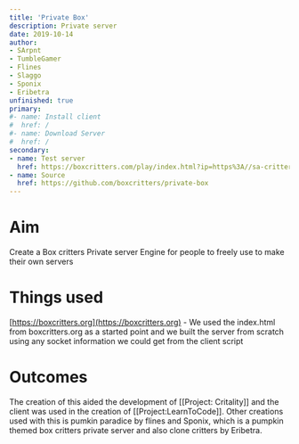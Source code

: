 ```yaml
---
title: 'Private Box'
description: Private server 
date: 2019-10-14
author:
- SArpnt
- TumbleGamer
- Flines
- Slaggo
- Sponix
- Eribetra
unfinished: true
primary:
#- name: Install client
#  href: /
#- name: Download Server
#  href: /
secondary:
- name: Test server
  href: https://boxcritters.com/play/index.html?ip=https%3A//sa-critters.herokuapp.com/
- name: Source
  href: https://github.com/boxcritters/private-box
---
```

# Aim
Create a Box critters Private server Engine for people to freely use to make their own servers
# Things used
[https://boxcritters.org](https://boxcritters.org)  - We used the index.html from boxcritters.org as a started point and we built the server from scratch using any socket information we could get from the client script
# Outcomes
The creation of this aided the development of [[Project: Critality]]
and the client was used in the creation of [[Project:LearnToCode]].
Other creations used with this is pumkin paradice by flines and Sponix, which is a pumpkin themed box critters private server and also clone critters by Eribetra.
